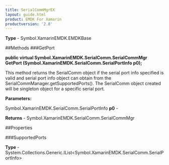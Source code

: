 ```yaml
---
title: SerialCommMgrEX
layout: guide.html
product: EMDK For Xamarin 
productversion: '2.8' 
---
```


    

**Type** - Symbol.XamarinEMDK.EMDKBase

##Methods
###GetPort

**public virtual Symbol.XamarinEMDK.SerialComm.SerialCommMgr GetPort (Symbol.XamarinEMDK.SerialComm.SerialPortInfo p0);**

This method returns the SerialComm object if the serial port info specified is valid and serial port info object can obtain from the SerialCommManager.getSupportedPorts(). The SerialComm object created will be singleton object for a specific serial port.
        

**Parameters:**

Symbol.XamarinEMDK.SerialComm.SerialPortInfo **p0**  - 
        

**Returns** - Symbol.XamarinEMDK.SerialComm.SerialCommMgr

##Properties

###SupportedPorts

        

**Type** - System.Collections.Generic.IList<Symbol.XamarinEMDK.SerialComm.SerialPortInfo>
